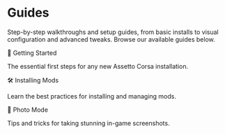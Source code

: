 <script setup>
import { VPLink } from 'vitepress/theme'
</script>

# Guides

Step-by-step walkthroughs and setup guides, from basic installs to visual configuration and advanced tweaks. Browse our available guides below.

<div class="vp-doc">
  <div class="VPLinks VPLinkGrid VPLinkGrid_3">
    <div class="VPLinkGrid-item">
      <VPLink class="VPLink" href="/guides/getting-started" no-icon>
        <article class="VPLink-card">
          <div class="VPLink-title">🚀 Getting Started</div>
          <p class="VPLink-text">The essential first steps for any new Assetto Corsa installation.</p>
        </article>
      </VPLink>
    </div>
    <div class="VPLinkGrid-item">
      <VPLink class="VPLink" href="/guides/installing-mods" no-icon>
        <article class="VPLink-card">
          <div class="VPLink-title">🛠️ Installing Mods</div>
          <p class="VPLink-text">Learn the best practices for installing and managing mods.</p>
        </article>
      </VPLink>
    </div>
    <div class="VPLinkGrid-item">
      <VPLink class="VPLink" href="/guides/photo-mode" no-icon>
        <article class="VPLink-card">
          <div class="VPLink-title">📸 Photo Mode</div>
          <p class="VPLink-text">Tips and tricks for taking stunning in-game screenshots.</p>
        </article>
      </VPLink>
    </div>
  </div>
</div>
